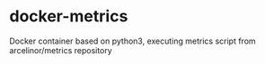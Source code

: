 # docker-metrics
Docker container based on python3, executing metrics script from arcelinor/metrics repository
